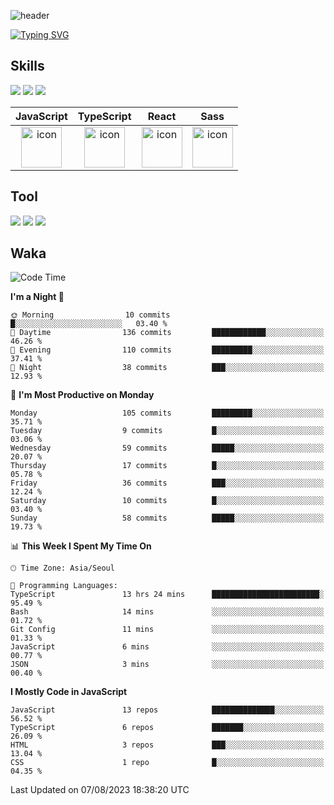 ![header](https://capsule-render.vercel.app/api?type=waving&color=6994CDEE&text=&animation=twinkling&height=80)

[![Typing SVG](https://readme-typing-svg.demolab.com?font=Alkatra&weight=500&size=45&duration=4000&pause=3&color=6994CDEE&center=false&vCenter=false&multiline=true&repeat=true&width=1000&height=100&lines=Welcome+to+Geonoooo's+GitHub!👋)](https://git.io/typing-svg)



## Skills

<div>
    <img src="https://img.shields.io/badge/html5-E34F26?style=flat&logo=HTML5&logoColor=white"/>
    <img src="https://img.shields.io/badge/css3-1572B6?style=flat&logo=CSS3&logoColor=white"/>
    <img src="https://img.shields.io/badge/styled--components-8D5078?style=flat&logo=styled-components&logoColor=white"/>
  
</div>

|JavaScript|TypeScript|React|Sass|
| :--: | :--: | :--: | :--: |
| <img src="https://techstack-generator.vercel.app/js-icon.svg" alt="icon" width="65" height="65" /> | <img src="https://techstack-generator.vercel.app/ts-icon.svg" alt="icon" width="65" height="65" /> | <img src="https://techstack-generator.vercel.app/react-icon.svg" alt="icon" width="65" height="65" /> | <img src="https://techstack-generator.vercel.app/sass-icon.svg" alt="icon" width="65" height="65" /></div> |


## Tool
<div>
<img src="https://img.shields.io/badge/vsCode-007ACC?style=flat&logo=Visual Studio Code&logoColor=white"/>
<img src="https://img.shields.io/badge/Git-F05032?style=flat&logo=Git&logoColor=white"/> <img src="https://img.shields.io/badge/GitHub-181717?style=flat&logo=GitHub&logoColor=white"/>
</div>


## Waka

  <!--START_SECTION:waka-->
![Code Time](http://img.shields.io/badge/Code%20Time-365%20hrs%2045%20mins-blue)

**I'm a Night 🦉** 

```text
🌞 Morning                10 commits          █░░░░░░░░░░░░░░░░░░░░░░░░   03.40 % 
🌆 Daytime                136 commits         ████████████░░░░░░░░░░░░░   46.26 % 
🌃 Evening                110 commits         █████████░░░░░░░░░░░░░░░░   37.41 % 
🌙 Night                  38 commits          ███░░░░░░░░░░░░░░░░░░░░░░   12.93 % 
```
📅 **I'm Most Productive on Monday** 

```text
Monday                   105 commits         █████████░░░░░░░░░░░░░░░░   35.71 % 
Tuesday                  9 commits           █░░░░░░░░░░░░░░░░░░░░░░░░   03.06 % 
Wednesday                59 commits          █████░░░░░░░░░░░░░░░░░░░░   20.07 % 
Thursday                 17 commits          █░░░░░░░░░░░░░░░░░░░░░░░░   05.78 % 
Friday                   36 commits          ███░░░░░░░░░░░░░░░░░░░░░░   12.24 % 
Saturday                 10 commits          █░░░░░░░░░░░░░░░░░░░░░░░░   03.40 % 
Sunday                   58 commits          █████░░░░░░░░░░░░░░░░░░░░   19.73 % 
```


📊 **This Week I Spent My Time On** 

```text
🕑︎ Time Zone: Asia/Seoul

💬 Programming Languages: 
TypeScript               13 hrs 24 mins      ████████████████████████░   95.49 % 
Bash                     14 mins             ░░░░░░░░░░░░░░░░░░░░░░░░░   01.72 % 
Git Config               11 mins             ░░░░░░░░░░░░░░░░░░░░░░░░░   01.33 % 
JavaScript               6 mins              ░░░░░░░░░░░░░░░░░░░░░░░░░   00.77 % 
JSON                     3 mins              ░░░░░░░░░░░░░░░░░░░░░░░░░   00.40 % 
```

**I Mostly Code in JavaScript** 

```text
JavaScript               13 repos            ██████████████░░░░░░░░░░░   56.52 % 
TypeScript               6 repos             ███████░░░░░░░░░░░░░░░░░░   26.09 % 
HTML                     3 repos             ███░░░░░░░░░░░░░░░░░░░░░░   13.04 % 
CSS                      1 repo              █░░░░░░░░░░░░░░░░░░░░░░░░   04.35 % 
```




 Last Updated on 07/08/2023 18:38:20 UTC
<!--END_SECTION:waka-->






